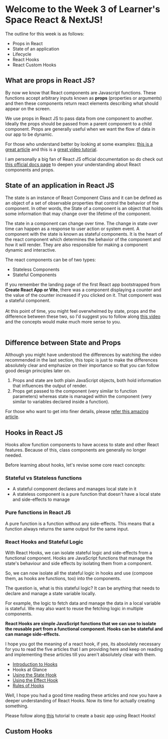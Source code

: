 # Welcome to the Week 3 of Learner's Space React & NextJS!

The outline for this week is as follows:

<ul>
<li>Props in React</li>
<li> State of an application </li>
<li> Lifecycle </li>
<li> React Hooks </li>
<li> React Custom Hooks </li>
</ul>

## What are props in React JS?

By now we know that React components are Javascript functions. These functions accept arbitrary inputs known as <b>props</b> (properties or arguments) and then these components return react elements describing what should appear on the screen.

We use props in React JS to pass data from one component to another. Ideally the props should be passed from a parent component to a child component. Props are generally useful when we want the flow of data in our app to be dynamic.

For those who understand better by looking at some examples: <a href = "https://www.freecodecamp.org/news/how-to-use-props-in-react/"> this is a great article</a> and this is a <a href = "https://www.youtube.com/watch?v=m7OWXtbiXX8&ab_channel=Codevolution"> great video tutorial</a>.

I am personally a big fan of React JS official documentation so do check out <a href = "https://reactjs.org/docs/components-and-props.html">this official docs page</a> to deepen your understanding about React components and props.

## State of an application in React JS

The state is an instance of React Component Class and it can be defined as an object of a set of observable properties that control the behavior of the component. In other words, the State of a component is an object that holds some information that may change over the lifetime of the component.

The state in a component can change over time. The change in state over time can happen as a response to user action or system event. A component with the state is known as stateful components. It is the heart of the react component which determines the behavior of the component and how it will render. They are also responsible for making a component dynamic and interactive.

The react components can be of two types:

<ul>
<li>Stateless Components</li>
<li>Stateful Components</li>
</ul>
If you remember the landing page of the first React app bootstrapped from <b>Create React App or Vite</b>, there was a component displaying a counter and the value of the counter increased if you clicked on it. That component was a stateful component.
<br></br>
At this point of time, you might feel overwhelmed by state, props and the difference between these two, so I'd suggest you to follow along <a href = "https://www.youtube.com/watch?v=dMH1_YtUTSQ&ab_channel=DevEd">this video </a> and the concepts would make much more sense to you.
<br></br>

## Difference between State and Props

Although you might have understood the differences by watching the video recommended in the last section, this topic is just to make the differences absolutely clear and emphasize on their importance so that you can follow good design principles later on.

<ol>
<li>Props and state are both plain JavaScript objects, both hold information that influences the output of render.</li>
<li>Props get passed to the component (very similar to function parameters) whereas state is managed within the component (very similar to variables declared inside a function).</li>
</ol>

For those who want to get into finer details, please <a href= "https://github.com/uberVU/react-guide/blob/master/props-vs-state.md"> refer this amazing article</a>.

## Hooks in React JS

Hooks allow function components to have access to state and other React features. Because of this, class components are generally no longer needed.

Before learning about hooks, let's revise some core react concepts:

### Stateful vs Stateless functions

<ul>
<li>A stateful component declares and manages local state in it</li>
<li>A stateless component is a pure function that doesn't have a local state and side-effects to manage</li>
</ul>

### Pure functions in React JS

A pure function is a function without any side-effects. This means that a function always returns the same output for the same input.

### React Hooks and Stateful Logic

With React Hooks, we can isolate stateful logic and side-effects from a functional component. Hooks are JavaScript functions that manage the state's behaviour and side effects by isolating them from a component.

So, we can now isolate all the stateful logic in hooks and use (compose them, as hooks are functions, too) into the components.

The question is, what is this stateful logic? It can be anything that needs to declare and manage a state variable locally.

For example, the logic to fetch data and manage the data in a local variable is stateful. We may also want to reuse the fetching logic in multiple components.

<b>React Hooks are simple JavaScript functions that we can use to isolate the reusable part from a functional component. Hooks can be stateful and can manage side-effects.</b>

I hope you got the meaning of a react hook, if yes, its absolutely necessary for you to read the five articles that I am providing here and keep on reading and implementing these articles till you aren't absolutely clear with them.

<ul>
<li><a href = "https://reactjs.org/docs/hooks-intro.html"> Introduction to Hooks</a></li>
<li><a hrerf = "https://reactjs.org/docs/hooks-overview.html">Hooks at Glance</a></li>
<li><a href = "https://reactjs.org/docs/hooks-state.html">Using the State Hook</a></li>
<li><a href = "https://reactjs.org/docs/hooks-effect.html">Using the Effect Hook</a></li>
<li><a href = "https://reactjs.org/docs/hooks-rules.html">Rules of Hooks</a></li>
</ul>

Well, I hope you had a good time reading these articles and now you have a deeper understanding of React Hooks. Now its time for actually creating something.

Please follow along <a href = "https://www.youtube.com/watch?v=_N6LQd6Y2UY&ab_channel=ChrisBlakely">this</a> tutorial to create a basic app using React Hooks!

## Custom Hooks

